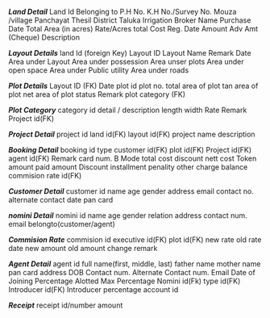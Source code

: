 ***Land Detail***
Land Id
Belonging to 
P.H No.
K.H No./Survey No.
Mouza /village
Panchayat
Thesil
District
Taluka
Irrigation
Broker Name
Purchase Date
Total Area (in acres)
Rate/Acres
total Cost
Reg. Date
Amount
Adv Amt (Cheque)
Description


***Layout Details***
land Id (foreign Key)
Layout ID
Layout Name
Remark
Date
Area under Layout
Area under possession
Area unser plots
Area under open space
Area under Public utility
Area under roads

***Plot Details***
Layout ID (FK)
Date
plot id
plot no.
total area of plot
tan area of plot
net area of plot
status
Remark
plot category (FK)

***Plot Category***
category id
detail / description
length
width
Rate
Remark
Project id(FK)

***Project Detail***
project id
land id(FK)
layout id(FK)
project name
description

***Booking Detail***
booking id
type
customer id(FK)
plot id(FK)
Project id(FK)
agent id(FK)
Remark
card num.
B Mode
total cost
discount
nett cost
Token amount
paid amount
Discount installment
penality
other charge
balance
commision rate id(FK)

***Customer Detail***
customer id
name
age
gender
address
email
contact no.
alternate contact
date
pan card

***nomini Detail***
nomini id
name
age
gender
relation
address
contact num.
email
belongto(customer/agent)

***Commision Rate***
commision id
executive id(FK)
plot id(FK)
new rate
old rate
date
new amount
old amount 
change
remark

***Agent Detail***
agent id
full name(first, middle, last)
father name
mother name
pan card
address
DOB
Contact num.
Alternate Contact num.
Email
Date of Joining
Percentage Alotted
Max Percentage
Nomini id(Fk)
type id(FK)
Introducer id(FK)
Introducer percentage
account id

***Receipt***
receipt id/number
amount
